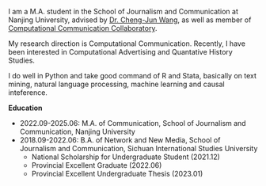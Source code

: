 I am a M.A. student in the School of Journalism and Communication at Nanjing University, advised by [Dr. Cheng-Jun Wang](https://chengjun.github.io/), as well as member of [Computational Communication Collaboratory](https://computational-communication.com/).

My research direction is Computational Communication. Recently, I have been interested in Computational Advertising and Quantative History Studies.

I do well in Python and take good command of R and Stata, basically on text mining, natural language processing, machine learning and causal inteference.

**Education**

- 2022.09-2025.06: M.A. of Communication, School of Journalism and Communication, Nanjing University
- 2018.09-2022.06: B.A. of Network and New Media, School of Journalism and Communication, Sichuan International Studies University
  - National Scholarship for Undergraduate Student (2021.12)
  - Provincial Excellent Graduate (2022.06)
  - Provincial Excellent Undergraduate Thesis (2023.01)
